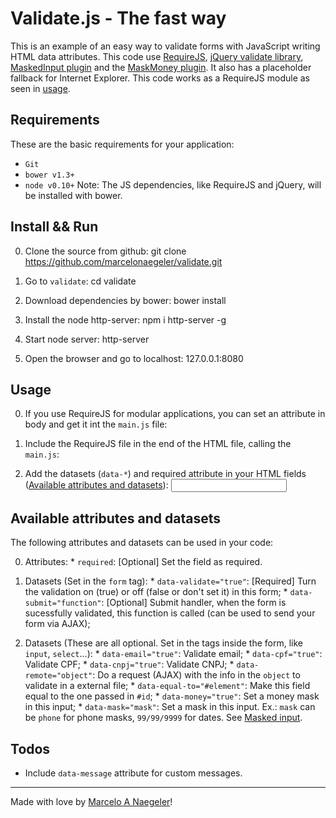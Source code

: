 # Validate.js - The fast way

This is an example of an easy way to validate forms with JavaScript writing HTML data attributes. This code use [RequireJS](http://requirejs.org), [jQuery validate library](http://jqueryvalidation.org/), [MaskedInput plugin](http://digitalbush.com/projects/masked-input-plugin/) and the [MaskMoney plugin](https://github.com/plentz/jquery-maskmoney). It also has a placeholder fallback for Internet Explorer.
This code works as a RequireJS module as seen in [usage](#usage).

## Requirements
These are the basic requirements for your application:
* ```Git```
* ```bower v1.3+```
* ```node v0.10+```
Note: The JS dependencies, like RequireJS and jQuery, will be installed with bower.

## Install && Run
0. Clone the source from github: 
        git clone https://github.com/marcelonaegeler/validate.git
        
0. Go to `validate`:
		cd validate
		
0. Download dependencies by bower:
		bower install
		
0. Install the node http-server:
		npm i http-server -g
		
0. Start node server:
		http-server

0. Open the browser and go to localhost:
		127.0.0.1:8080

## Usage
0. If you use RequireJS for modular applications, you can set an attribute in body and get it int the `main.js` file:
		<body data-require="validate">

0. Include the RequireJS file in the end of the HTML file, calling the `main.js`:
		<script data-main="javascripts/main.js" src="vendor/requirejs/require.js"></script>

0. Add the datasets (`data-*`) and required attribute in your HTML fields ([Available attributes and datasets](#available-attributes-and-datasets)):
		<input type="text" name="email" id="email" required data-email="true" >

## Available attributes and datasets
The following attributes and datasets can be used in your code:

0. Attributes:
		* ```required```: [Optional] Set the field as required.

0. Datasets (Set in the `form` tag):
		* ```data-validate="true"```: [Required] Turn the validation on (true) or off (false or don't set it) in this form;
		* ```data-submit="function"```: [Optional] Submit handler, when the form is sucessfully validated, this function is called (can be used to send your form via AJAX);

0. Datasets (These are all optional. Set in the tags inside the form, like `input`, `select`...):
		* ```data-email="true"```: Validate email;
		* ```data-cpf="true"```: Validate CPF;
		* ```data-cnpj="true"```: Validate CNPJ;
		* ```data-remote="object"```: Do a request (AJAX) with the info in the `object` to validate in a external file;
		* ```data-equal-to="#element"```: Make this field equal to the one passed in `#id`;
		* ```data-money="true"```: Set a money mask in this input;
		* ```data-mask="mask"```: Set a mask in this input. Ex.: `mask` can be `phone` for phone masks, `99/99/9999` for dates. See [Masked input](http://digitalbush.com/projects/masked-input-plugin/).

## Todos
* Include `data-message` attribute for custom messages.

***
		
Made with love by [Marcelo A Naegeler](https://twitter.com/marcelonaegeler)!